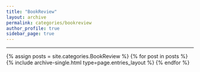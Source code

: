 ```yaml
---
title: "BookReview"
layout: archive
permalink: categories/bookreview
author_profile: true
sidebar_page: true
---
```

  
***

{% assign posts = site.categories.BookReview %}
{% for post in posts %} {% include archive-single.html type=page.entries_layout %} {% endfor %}

  